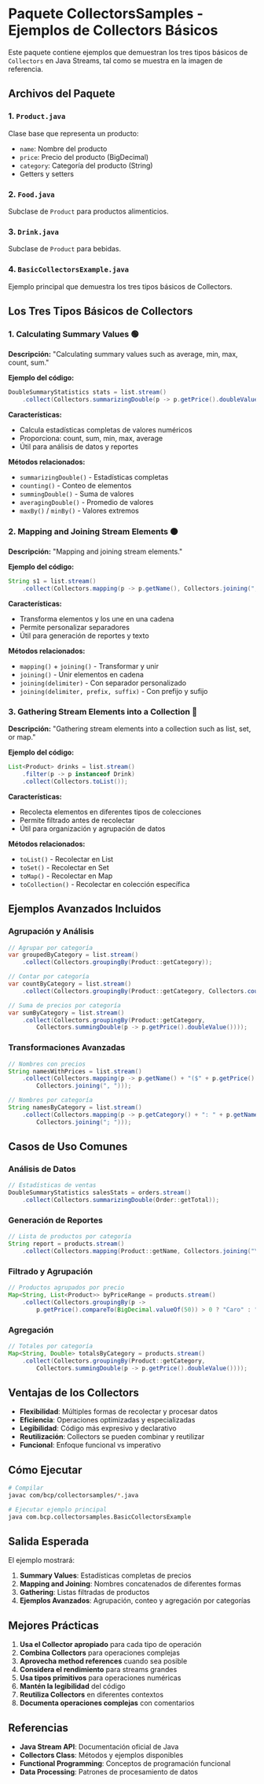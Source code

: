 # Paquete CollectorsSamples - Ejemplos de Collectors Básicos

Este paquete contiene ejemplos que demuestran los tres tipos básicos de `Collectors` en Java Streams, tal como se muestra en la imagen de referencia.

## Archivos del Paquete

### 1. `Product.java`
Clase base que representa un producto:
- `name`: Nombre del producto
- `price`: Precio del producto (BigDecimal)
- `category`: Categoría del producto (String)
- Getters y setters

### 2. `Food.java`
Subclase de `Product` para productos alimenticios.

### 3. `Drink.java`
Subclase de `Product` para bebidas.

### 4. `BasicCollectorsExample.java`
Ejemplo principal que demuestra los tres tipos básicos de Collectors.

## Los Tres Tipos Básicos de Collectors

### 1. **Calculating Summary Values** 🟢
**Descripción:** "Calculating summary values such as average, min, max, count, sum."

**Ejemplo del código:**
```java
DoubleSummaryStatistics stats = list.stream()
    .collect(Collectors.summarizingDouble(p -> p.getPrice().doubleValue()));
```

**Características:**
- Calcula estadísticas completas de valores numéricos
- Proporciona: count, sum, min, max, average
- Útil para análisis de datos y reportes

**Métodos relacionados:**
- `summarizingDouble()` - Estadísticas completas
- `counting()` - Conteo de elementos
- `summingDouble()` - Suma de valores
- `averagingDouble()` - Promedio de valores
- `maxBy()` / `minBy()` - Valores extremos

### 2. **Mapping and Joining Stream Elements** 🟠
**Descripción:** "Mapping and joining stream elements."

**Ejemplo del código:**
```java
String s1 = list.stream()
    .collect(Collectors.mapping(p -> p.getName(), Collectors.joining(",")));
```

**Características:**
- Transforma elementos y los une en una cadena
- Permite personalizar separadores
- Útil para generación de reportes y texto

**Métodos relacionados:**
- `mapping()` + `joining()` - Transformar y unir
- `joining()` - Unir elementos en cadena
- `joining(delimiter)` - Con separador personalizado
- `joining(delimiter, prefix, suffix)` - Con prefijo y sufijo

### 3. **Gathering Stream Elements into a Collection** 🔴
**Descripción:** "Gathering stream elements into a collection such as list, set, or map."

**Ejemplo del código:**
```java
List<Product> drinks = list.stream()
    .filter(p -> p instanceof Drink)
    .collect(Collectors.toList());
```

**Características:**
- Recolecta elementos en diferentes tipos de colecciones
- Permite filtrado antes de recolectar
- Útil para organización y agrupación de datos

**Métodos relacionados:**
- `toList()` - Recolectar en List
- `toSet()` - Recolectar en Set
- `toMap()` - Recolectar en Map
- `toCollection()` - Recolectar en colección específica

## Ejemplos Avanzados Incluidos

### Agrupación y Análisis
```java
// Agrupar por categoría
var groupedByCategory = list.stream()
    .collect(Collectors.groupingBy(Product::getCategory));

// Contar por categoría
var countByCategory = list.stream()
    .collect(Collectors.groupingBy(Product::getCategory, Collectors.counting()));

// Suma de precios por categoría
var sumByCategory = list.stream()
    .collect(Collectors.groupingBy(Product::getCategory, 
        Collectors.summingDouble(p -> p.getPrice().doubleValue())));
```

### Transformaciones Avanzadas
```java
// Nombres con precios
String namesWithPrices = list.stream()
    .collect(Collectors.mapping(p -> p.getName() + "($" + p.getPrice() + ")", 
        Collectors.joining(", ")));

// Nombres por categoría
String namesByCategory = list.stream()
    .collect(Collectors.mapping(p -> p.getCategory() + ": " + p.getName(), 
        Collectors.joining("; ")));
```

## Casos de Uso Comunes

### Análisis de Datos
```java
// Estadísticas de ventas
DoubleSummaryStatistics salesStats = orders.stream()
    .collect(Collectors.summarizingDouble(Order::getTotal));
```

### Generación de Reportes
```java
// Lista de productos por categoría
String report = products.stream()
    .collect(Collectors.mapping(Product::getName, Collectors.joining("\n")));
```

### Filtrado y Agrupación
```java
// Productos agrupados por precio
Map<String, List<Product>> byPriceRange = products.stream()
    .collect(Collectors.groupingBy(p -> 
        p.getPrice().compareTo(BigDecimal.valueOf(50)) > 0 ? "Caro" : "Barato"));
```

### Agregación
```java
// Totales por categoría
Map<String, Double> totalsByCategory = products.stream()
    .collect(Collectors.groupingBy(Product::getCategory,
        Collectors.summingDouble(p -> p.getPrice().doubleValue())));
```

## Ventajas de los Collectors

- **Flexibilidad**: Múltiples formas de recolectar y procesar datos
- **Eficiencia**: Operaciones optimizadas y especializadas
- **Legibilidad**: Código más expresivo y declarativo
- **Reutilización**: Collectors se pueden combinar y reutilizar
- **Funcional**: Enfoque funcional vs imperativo

## Cómo Ejecutar

```bash
# Compilar
javac com/bcp/collectorsamples/*.java

# Ejecutar ejemplo principal
java com.bcp.collectorsamples.BasicCollectorsExample
```

## Salida Esperada

El ejemplo mostrará:
1. **Summary Values**: Estadísticas completas de precios
2. **Mapping and Joining**: Nombres concatenados de diferentes formas
3. **Gathering**: Listas filtradas de productos
4. **Ejemplos Avanzados**: Agrupación, conteo y agregación por categorías

## Mejores Prácticas

1. **Usa el Collector apropiado** para cada tipo de operación
2. **Combina Collectors** para operaciones complejas
3. **Aprovecha method references** cuando sea posible
4. **Considera el rendimiento** para streams grandes
5. **Usa tipos primitivos** para operaciones numéricas
6. **Mantén la legibilidad** del código
7. **Reutiliza Collectors** en diferentes contextos
8. **Documenta operaciones complejas** con comentarios

## Referencias

- **Java Stream API**: Documentación oficial de Java
- **Collectors Class**: Métodos y ejemplos disponibles
- **Functional Programming**: Conceptos de programación funcional
- **Data Processing**: Patrones de procesamiento de datos 